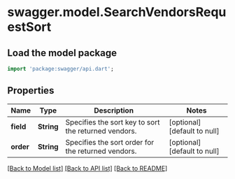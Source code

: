 # swagger.model.SearchVendorsRequestSort

## Load the model package
```dart
import 'package:swagger/api.dart';
```

## Properties
Name | Type | Description | Notes
------------ | ------------- | ------------- | -------------
**field** | **String** | Specifies the sort key to sort the returned vendors. | [optional] [default to null]
**order** | **String** | Specifies the sort order for the returned vendors. | [optional] [default to null]

[[Back to Model list]](../README.md#documentation-for-models) [[Back to API list]](../README.md#documentation-for-api-endpoints) [[Back to README]](../README.md)


